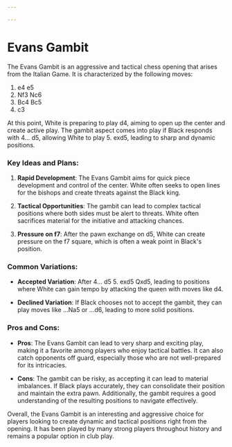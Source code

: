 ```yaml
---

---
```

# Evans Gambit

The Evans Gambit is an aggressive and tactical chess opening that arises from the Italian Game. It is characterized by the following moves:

1. e4 e5  
2. Nf3 Nc6  
3. Bc4 Bc5  
4. c3

At this point, White is preparing to play d4, aiming to open up the center and create active play. The gambit aspect comes into play if Black responds with 4... d5, allowing White to play 5. exd5, leading to sharp and dynamic positions.

### Key Ideas and Plans:

1. **Rapid Development**: The Evans Gambit aims for quick piece development and control of the center. White often seeks to open lines for the bishops and create threats against the Black king.

2. **Tactical Opportunities**: The gambit can lead to complex tactical positions where both sides must be alert to threats. White often sacrifices material for the initiative and attacking chances.

3. **Pressure on f7**: After the pawn exchange on d5, White can create pressure on the f7 square, which is often a weak point in Black's position.

### Common Variations:

- **Accepted Variation**: After 4... d5 5. exd5 Qxd5, leading to positions where White can gain tempo by attacking the queen with moves like d4.

- **Declined Variation**: If Black chooses not to accept the gambit, they can play moves like ...Na5 or ...d6, leading to more solid positions.

### Pros and Cons:

- **Pros**: The Evans Gambit can lead to very sharp and exciting play, making it a favorite among players who enjoy tactical battles. It can also catch opponents off guard, especially those who are not well-prepared for its intricacies.

- **Cons**: The gambit can be risky, as accepting it can lead to material imbalances. If Black plays accurately, they can consolidate their position and maintain the extra pawn. Additionally, the gambit requires a good understanding of the resulting positions to navigate effectively.

Overall, the Evans Gambit is an interesting and aggressive choice for players looking to create dynamic and tactical positions right from the opening. It has been played by many strong players throughout history and remains a popular option in club play.
